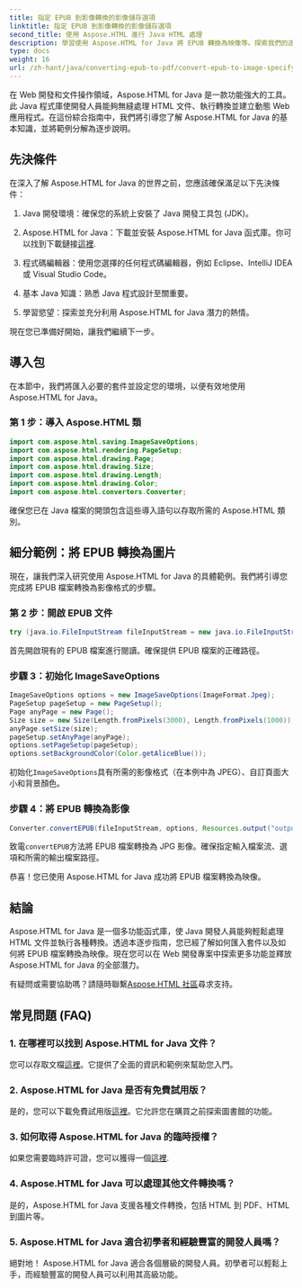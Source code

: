 ```yaml
---
title: 指定 EPUB 到影像轉換的影像儲存選項
linktitle: 指定 EPUB 到影像轉換的影像儲存選項
second_title: 使用 Aspose.HTML 進行 Java HTML 處理
description: 學習使用 Aspose.HTML for Java 將 EPUB 轉換為映像等。探索我們的逐步指南。 #Java開發 #Web開發 #DocumentConversion
type: docs
weight: 16
url: /zh-hant/java/converting-epub-to-pdf/convert-epub-to-image-specify-image-save-options/
---
```


在 Web 開發和文件操作領域，Aspose.HTML for Java 是一款功能強大的工具。此 Java 程式庫使開發人員能夠無縫處理 HTML 文件、執行轉換並建立動態 Web 應用程式。在這份綜合指南中，我們將引導您了解 Aspose.HTML for Java 的基本知識，並將範例分解為逐步說明。

## 先決條件

在深入了解 Aspose.HTML for Java 的世界之前，您應該確保滿足以下先決條件：

1. Java 開發環境：確保您的系統上安裝了 Java 開發工具包 (JDK)。

2. Aspose.HTML for Java：下載並安裝 Aspose.HTML for Java 函式庫。你可以找到下載鏈接[這裡](https://releases.aspose.com/html/java/).

3. 程式碼編輯器：使用您選擇的任何程式碼編輯器，例如 Eclipse、IntelliJ IDEA 或 Visual Studio Code。

4. 基本 Java 知識：熟悉 Java 程式設計至關重要。

5. 學習慾望：探索並充分利用 Aspose.HTML for Java 潛力的熱情。

現在您已準備好開始，讓我們繼續下一步。

## 導入包

在本節中，我們將匯入必要的套件並設定您的環境，以便有效地使用 Aspose.HTML for Java。 

### 第 1 步：導入 Aspose.HTML 類

```java
import com.aspose.html.saving.ImageSaveOptions;
import com.aspose.html.rendering.PageSetup;
import com.aspose.html.drawing.Page;
import com.aspose.html.drawing.Size;
import com.aspose.html.drawing.Length;
import com.aspose.html.drawing.Color;
import com.aspose.html.converters.Converter;
```

確保您已在 Java 檔案的開頭包含這些導入語句以存取所需的 Aspose.HTML 類別。

## 細分範例：將 EPUB 轉換為圖片

現在，讓我們深入研究使用 Aspose.HTML for Java 的具體範例。我們將引導您完成將 EPUB 檔案轉換為影像格式的步驟。

### 第 2 步：開啟 EPUB 文件

```java
try (java.io.FileInputStream fileInputStream = new java.io.FileInputStream(Resources.input("input.epub"))) {
```

首先開啟現有的 EPUB 檔案進行閱讀。確保提供 EPUB 檔案的正確路徑。

### 步驟 3：初始化 ImageSaveOptions

```java
ImageSaveOptions options = new ImageSaveOptions(ImageFormat.Jpeg);
PageSetup pageSetup = new PageSetup();
Page anyPage = new Page();
Size size = new Size(Length.fromPixels(3000), Length.fromPixels(1000));
anyPage.setSize(size);
pageSetup.setAnyPage(anyPage);
options.setPageSetup(pageSetup);
options.setBackgroundColor(Color.getAliceBlue());
```

初始化`ImageSaveOptions`具有所需的影像格式（在本例中為 JPEG）、自訂頁面大小和背景顏色。

### 步驟 4：將 EPUB 轉換為影像

```java
Converter.convertEPUB(fileInputStream, options, Resources.output("output.jpg"));
```

致電`convertEPUB`方法將 EPUB 檔案轉換為 JPG 影像。確保指定輸入檔案流、選項和所需的輸出檔案路徑。

恭喜！您已使用 Aspose.HTML for Java 成功將 EPUB 檔案轉換為映像。

## 結論

Aspose.HTML for Java 是一個多功能函式庫，使 Java 開發人員能夠輕鬆處理 HTML 文件並執行各種轉換。透過本逐步指南，您已經了解如何匯入套件以及如何將 EPUB 檔案轉換為映像。現在您可以在 Web 開發專案中探索更多功能並釋放 Aspose.HTML for Java 的全部潛力。

有疑問或需要協助嗎？請隨時聯繫[Aspose.HTML 社區](https://forum.aspose.com/)尋求支持。

## 常見問題 (FAQ)

### 1. 在哪裡可以找到 Aspose.HTML for Java 文件？

您可以存取文檔[這裡](https://reference.aspose.com/html/java/)。它提供了全面的資訊和範例來幫助您入門。

### 2. Aspose.HTML for Java 是否有免費試用版？

是的，您可以下載免費試用版[這裡](https://releases.aspose.com/)。它允許您在購買之前探索圖書館的功能。

### 3. 如何取得 Aspose.HTML for Java 的臨時授權？

如果您需要臨時許可證，您可以獲得一個[這裡](https://purchase.aspose.com/temporary-license/).

### 4. Aspose.HTML for Java 可以處理其他文件轉換嗎？

是的，Aspose.HTML for Java 支援各種文件轉換，包括 HTML 到 PDF、HTML 到圖片等。

### 5. Aspose.HTML for Java 適合初學者和經驗豐富的開發人員嗎？

絕對地！ Aspose.HTML for Java 適合各個層級的開發人員。初學者可以輕鬆上手，而經驗豐富的開發人員可以利用其高級功能。